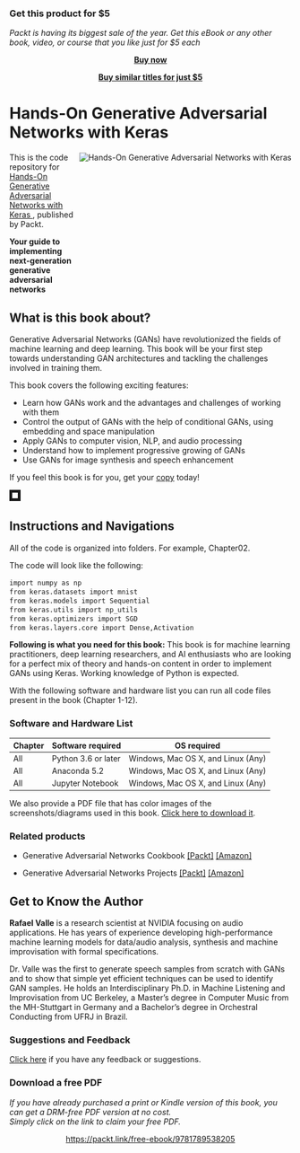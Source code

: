 
### Get this product for $5

<i>Packt is having its biggest sale of the year. Get this eBook or any other book, video, or course that you like just for $5 each</i>


<b><p align='center'>[Buy now](https://packt.link/9781789538205)</p></b>


<b><p align='center'>[Buy similar titles for just $5](https://subscription.packtpub.com/search)</p></b>


# Hands-On Generative Adversarial Networks with Keras	

<a href="https://prod.packtpub.com/in/big-data-and-business-intelligence/hands-generative-adversarial-networks-keras?utm_source=github&utm_medium=repository&utm_campaign=9781789538205"><img src="https://prod.packtpub.com/media/catalog/product/cache/e4d64343b1bc593f1c5348fe05efa4a6/b/1/b11685_mockupcover.png" alt="Hands-On Generative Adversarial Networks with Keras	" height="256px" align="right"></a>

This is the code repository for [Hands-On Generative Adversarial Networks with Keras	](https://prod.packtpub.com/in/big-data-and-business-intelligence/hands-generative-adversarial-networks-keras?utm_source=github&utm_medium=repository&utm_campaign=9781789538205), published by Packt.

**Your guide to implementing next-generation generative adversarial networks**

## What is this book about?
Generative Adversarial Networks (GANs) have revolutionized the fields of machine learning and deep learning. This book will be your first step towards understanding GAN architectures and tackling the challenges involved in training them.


This book covers the following exciting features: 
* Learn how GANs work and the advantages and challenges of working with them
* Control the output of GANs with the help of conditional GANs, using embedding and space manipulation
* Apply GANs to computer vision, NLP, and audio processing
* Understand how to implement progressive growing of GANs
* Use GANs for image synthesis and speech enhancement

If you feel this book is for you, get your [copy](https://www.amazon.com/dp/1789538203) today!

<a href="https://www.packtpub.com/?utm_source=github&utm_medium=banner&utm_campaign=GitHubBanner"><img src="https://raw.githubusercontent.com/PacktPublishing/GitHub/master/GitHub.png" alt="https://www.packtpub.com/" border="5" /></a>

## Instructions and Navigations
All of the code is organized into folders. For example, Chapter02.

The code will look like the following:
```
import numpy as np
from keras.datasets import mnist
from keras.models import Sequential
from keras.utils import np_utils
from keras.optimizers import SGD
from keras.layers.core import Dense,Activation
```

**Following is what you need for this book:**
This book is for machine learning practitioners, deep learning researchers, and AI enthusiasts who are looking for a perfect mix of theory and hands-on content in order to implement GANs using Keras. Working knowledge of Python is expected.

With the following software and hardware list you can run all code files present in the book (Chapter 1-12).

### Software and Hardware List

| Chapter  | Software required                   | OS required                        |
| -------- | ------------------------------------| -----------------------------------|
| All      | Python 3.6 or later                 | Windows, Mac OS X, and Linux (Any) |
| All      |     Anaconda 5.2                    | Windows, Mac OS X, and Linux (Any) |
| All      |     Jupyter Notebook                | Windows, Mac OS X, and Linux (Any) 


We also provide a PDF file that has color images of the screenshots/diagrams used in this book. [Click here to download it](https://www.packtpub.com/sites/default/files/downloads/9781789538205_ColorImages.pdf).

### Related products <Other books you may enjoy>
* Generative Adversarial Networks Cookbook [[Packt]](https://www.packtpub.com/big-data-and-business-intelligence/generative-adversarial-networks-cookbook?utm_source=github&utm_medium=repository&utm_campaign=9781789139907) [[Amazon]](https://www.amazon.com/dp/1789139902)

* Generative Adversarial Networks Projects [[Packt]](https://www.packtpub.com/big-data-and-business-intelligence/generative-adversarial-networks-projects?utm_source=github&utm_medium=repository&utm_campaign=9781789136678) [[Amazon]](https://www.amazon.com/dp/1789136679)

## Get to Know the Author
**Rafael Valle**
is a research scientist at NVIDIA focusing on audio applications. He has years of experience developing high-performance machine learning models for data/audio analysis, synthesis and machine improvisation with formal specifications.

Dr. Valle was the first to generate speech samples from scratch with GANs and to show that simple yet efficient techniques can be used to identify GAN samples. He holds an Interdisciplinary Ph.D. in Machine Listening and Improvisation from UC Berkeley, a Master’s degree in Computer Music from the MH-Stuttgart in Germany and a Bachelor’s degree in Orchestral Conducting from UFRJ in Brazil.

### Suggestions and Feedback
[Click here](https://docs.google.com/forms/d/e/1FAIpQLSdy7dATC6QmEL81FIUuymZ0Wy9vH1jHkvpY57OiMeKGqib_Ow/viewform) if you have any feedback or suggestions.
### Download a free PDF

 <i>If you have already purchased a print or Kindle version of this book, you can get a DRM-free PDF version at no cost.<br>Simply click on the link to claim your free PDF.</i>
<p align="center"> <a href="https://packt.link/free-ebook/9781789538205">https://packt.link/free-ebook/9781789538205 </a> </p>